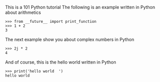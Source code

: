 This is a 101 Python tutorial
The following is an example written in Python about arithmetics

    >>> from __future__ import print_function
    >>> 1 + 2
    3

The next example show you about complex numbers in Python

    >>> 2j * 2
    4

And of course, this is the hello world written in Python

    >>> print('hello world  ')
    hello world

